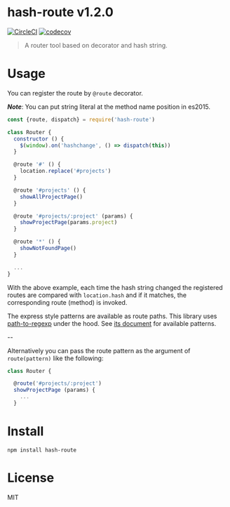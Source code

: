 # hash-route v1.2.0

[![CircleCI](https://circleci.com/gh/kt3k/hash-route.svg?style=svg)](https://circleci.com/gh/kt3k/hash-route)
[![codecov](https://codecov.io/gh/kt3k/hash-route/branch/master/graph/badge.svg)](https://codecov.io/gh/kt3k/hash-route)

> A router tool based on decorator and hash string.

# Usage

You can register the route by `@route` decorator.

***Note***: You can put string literal at the method name position in es2015.

```js
const {route, dispatch} = require('hash-route')

class Router {
  constructor () {
    $(window).on('hashchange', () => dispatch(this))
  }

  @route '#' () {
    location.replace('#projects')
  }

  @route '#projects' () {
    showAllProjectPage()
  }

  @route '#projects/:project' (params) {
    showProjectPage(params.project)
  }

  @route '*' () {
    showNotFoundPage()
  }

  ...
}

```

With the above example, each time the hash string changed the registered routes are compared with `location.hash` and if it matches, the corresponding route (method) is invoked.

The express style patterns are available as route paths. This library uses [path-to-regexp](https://www.npmjs.com/package/path-to-regexp) under the hood. See [its document](https://www.npmjs.com/package/path-to-regexp) for available patterns.

--

Alternatively you can pass the route pattern as the argument of `route(pattern)` like the following:

```js
class Router {

  @route('#projects/:project')
  showProjectPage (params) {
    ...
  }
```

# Install

    npm install hash-route

# License

MIT
